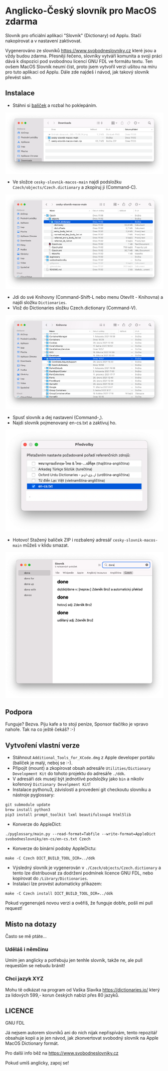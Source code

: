 # Anglicko-Český slovník pro MacOS zdarma

Slovník pro oficiální aplikaci "Slovník" (Dictionary) od Applu. Stačí nakopírovat a v nastavení zaktivovat.

Vygenerováno ze slovníků https://www.svobodneslovniky.cz které jsou a vždy budou zdarma. Přesněji řečeno, slovníky vytváří komunita a svoji práci dává k dispozici pod svobodnou licencí GNU FDL ve formátu textu. Ten ovšem MacOS Slovník neumí číst, proto jsem vytvořil verzi ušitou na míru pro tuto aplikaci od Applu. Dále zde najdeš i návod, jak takový slovník převést sám.

## Instalace

* Stáhni si [balíček](https://github.com/lzap/cesky-slovnik-macos/archive/refs/heads/main.zip) a rozbal ho poklepáním.

![](/images/step_extract.png)

* Ve složce `cesky-slovnik-macos-main` najdi podsložku `Czech/objects/Czech.dictionary` a zkopíruj ji (Command-C).

![](/images/step_copy.png)

* Jdi do své Knihovny (Command-Shift-L nebo menu Otevřít - Knihovna) a najdi složku `Dictionaries`.
* Vlož do Dictionaries složku Czech.dictionary (Command-V).

![](/images/step_library.png)

* Spusť slovník a dej nastavení (Command-,).
* Najdi slovník pojmenovaný en-cs.txt a zaktivuj ho.

![](/images/step_settings.png)

* Hotovo! Stažený balíček ZIP i rozbalený adresář `cesky-slovnik-macos-main` můžeš v klidu smazat.

![](/images/step_done.png)

## Podpora

Funguje? Bezva. Piju kafe a to stojí peníze, Sponsor tlačítko je vpravo nahoře. Tak na co ještě čekáš? :-)

## Vytvoření vlastní verze

* Stáhnout `Additional_Tools_for_XCode.dmg` z Apple developer portálu (balíček je malý, neboj se :-).
* Připojit (mount) a zkopírovat obsah adresáře `Utilities/Dictionary Development Kit` do tohoto projektu do adresáře `./ddk`.
* V adresáři `ddk` musejí být jednotlivé podsložky jako `bin` a nikoliv kořenový `Dictionary Develpment Kit`!
* Instalace pythonu3, závislostí a provedení git checkoutu slovníku a nástroje pyglossary:

```
git submodule update
brew install python3
pip3 install prompt_toolkit lxml beautifulsoup4 html5lib
```

* Konverze do AppleDict:

```
./pyglossary/main.py --read-format=Tabfile --write-format=AppleDict svobodneslovniky/en-cs/en-cs.txt Czech
```

* Konverze do binární podoby AppleDictu:

```
make -C Czech DICT_BUILD_TOOL_DIR=../ddk
```

* Výsledný slovník je vygenerován v `./Czech/objects/Czech.dictionary` a tento lze distribuovat za dodržení podmínek licence GNU FDL, nebo kopírovat do `/Library/Dictionaries`.
* Instalaci lze provést automaticky příkazem:

```
make -C Czech install DICT_BUILD_TOOL_DIR=../ddk
```

Pokud vygeneruješ novou verzi a ověříš, že funguje dobře, pošli mi pull request!

## Místo na dotazy

Často se mě ptáte...

### Uděláš i němčinu

Umím jen anglicky a potřebuju jen tenhle slovník, takže ne, ale pull requestům se nebudu bránit!

### Chci jazyk XYZ

Mohu tě odkázat na program od Vaška Slavíka https://dictionaries.io/ který za lidových 599,- korun českých nabízí přes 80 jazyků.

## LICENCE

GNU FDL

Já nejsem autorem slovníků ani do nich nijak nepřispívám, tento repozitář obsahuje kopii a je jen návod, jak zkonvertovat svobodný slovník na Apple MacOS Dictionary formát.

Pro další info běž na https://www.svobodneslovniky.cz

Pokud umíš anglicky, zapoj se!

